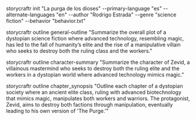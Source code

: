 storycraftr init "La purga de los dioses" --primary-language "es" --alternate-languages "en" --author "Rodrigo Estrada" --genre "science fiction" --behavior "behavior.txt"

storycraftr outline general-outline "Summarize the overall plot of a dystopian science fiction where advanced technology, resembling magic, has led to the fall of humanity’s elite and the rise of a manipulative villain who seeks to destroy both the ruling class and the workers."

storycraftr outline character-summary "Summarize the character of Zevid, a villainous mastermind who seeks to destroy both the ruling elite and the workers in a dystopian world where advanced technology mimics magic."




storycraftr outline chapter_synopsis "Outline each chapter of a dystopian society where an ancient elite class, ruling with advanced biotechnology that mimics magic, manipulates both workers and warriors. The protagonist, Zevid, aims to destroy both factions through manipulation, eventually leading to his own version of 'The Purge.'"
